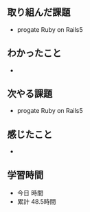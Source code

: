 ## 取り組んだ課題
- progate Ruby on Rails5 
## わかったこと
- 
## 次やる課題
- progate Ruby on Rails5 
## 感じたこと
- 
## 学習時間
- 今日 時間
- 累計 48.5時間
